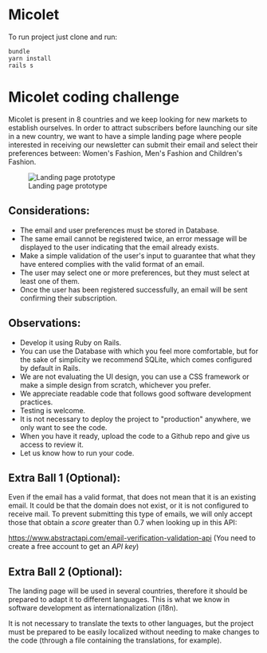 # Micolet

To run project just clone and run:

``` 
bundle 
yarn install
rails s
```


# Micolet coding challenge

Micolet is present in 8 countries and we keep looking for new markets to establish ourselves. In order to attract subscribers before launching our site in a new country, we want to have a simple landing page where people interested in receiving our newsletter can submit their email and select their preferences between: Women's Fashion, Men's Fashion and Children's Fashion.

<figure>
  <img src="https://user-images.githubusercontent.com/682507/116381788-825f5f00-a815-11eb-9d4f-7851e043e8bf.png" alt="Landing page prototype">
  <figcaption>Landing page prototype</figcaption>
</figure>

## Considerations:

- The email and user preferences must be stored in Database.
- The same email cannot be registered twice, an error message will be displayed to the user indicating that the email already exists.
- Make a simple validation of the user's input to guarantee that what they have entered complies with the valid format of an email.
- The user may select one or more preferences, but they must select at least one of them.
- Once the user has been registered successfully, an email will be sent confirming their subscription.

## Observations:

- Develop it using Ruby on Rails.
- You can use the Database with which you feel more comfortable, but for the sake of simplicity we recommend SQLite, which comes configured by default in Rails.
- We are not evaluating the UI design, you can use a CSS framework or make a simple design from scratch, whichever you prefer.
- We appreciate readable code that follows good software development practices.
- Testing is welcome.
- It is not necessary to deploy the project to "production" anywhere, we only want to see the code.
- When you have it ready, upload the code to a Github repo and give us access to review it.
- Let us know how to run your code.

## Extra Ball 1 (Optional):

Even if the email has a valid format, that does not mean that it is an existing email. It could be that the domain does not exist, or it is not configured to receive mail. To prevent submitting this type of emails, we will only accept those that obtain a *score* greater than 0.7 when looking up in this API:

https://www.abstractapi.com/email-verification-validation-api (You need to create a free account to get an *API key*)

## Extra Ball 2 (Optional):

The landing page will be used in several countries, therefore it should be prepared to adapt it to different languages. This is what we know in software development as internationalization (i18n).

It is not necessary to translate the texts to other languages, but the project must be prepared to be easily localized without needing to make changes to the code (through a file containing the translations, for example).